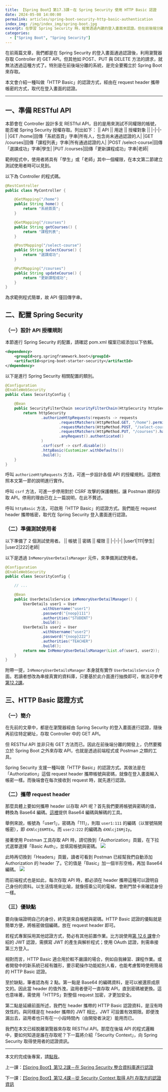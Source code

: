 ```yaml
---
title: 【Spring Boot】第17.3課－在 Spring Security 使用 HTTP Basic 認證
date: 2024-05-08 14:00:00
permalink: articles/spring-boot-security-http-basic-authentication
index_img: /img/index_img/spring-boot.jpg
excerpt: 在學習 Spring Security 時，經常透過內建的登入畫面來認證。但在前後端分離時，我們需獨立於 Spring Boot 之外來存取 API，也就是透過前端程式或 Postman。本文會介紹 HTTP Basic 認證，在 request header 攜帶帳密，以取代登入畫面。
categories:
  - ["Spring Boot", "Spring Security"]
---
```


在前兩篇文章，我們都是在 Spring Security 的登入畫面通過認證後，利用瀏覽器存取 Controller 的 GET API。但其他如 POST、PUT 與 DELETE 方法的請求，就無法透過這種方式了。特別是在前後端分離的系統，是完全要獨立於 Spring Boot 來存取。

本文會介紹一種叫做「HTTP Basic」的認證方式，經由在 request header 攜帶帳密的方式，取代在登入畫面的認證。


-----


## 一、準備 RESTful API
本節會在 Controller 設計多支 RESTful API，目的是用來測試不同權限的帳號，能否被 Spring Security 授權存取。列出如下：
|| API || 用途 || 授權對象 ||
|-|-|-|
|GET /home|回傳「系統首頁」字串|所有人，包含尚未通過認證的人|
|GET /courses|回傳「課程列表」字串|所有通過認證的人|
|POST /select-course|回傳「選課成功」字串|學生|
|PUT /courses|回傳「更新課程成功」字串|老師|

範例程式中，使用者將具有「學生」或「老師」其中一個權限，在本文第二節建立測試使用者時可以見到。

以下為 Controller 的程式碼。
``` java
@RestController
public class MyController {

    @GetMapping("/home")
    public String home() {
        return "系統首頁";
    }

    @GetMapping("/courses")
    public String getCourses() {
        return "課程列表";
    }

    @PostMapping("/select-course")
    public String selectCourse() {
        return "選課成功";
    }

    @PutMapping("/courses")
    public String updateCourse() {
        return "更新課程成功";
    }
}
```

為求範例程式簡單，故 API 僅回傳字串。

## 二、配置 Spring Security
### （一）設計 API 授權規則
本節進行 Spring Security 的配置，請確認 pom.xml 檔案已經添加以下依賴。
``` xml
<dependency>
    <groupId>org.springframework.boot</groupId>
    <artifactId>spring-boot-starter-security</artifactId>
</dependency>
```

以下是進行 Spring Security 相關配置的類別。
``` java
@Configuration
@EnableWebSecurity
public class SecurityConfig {

    @Bean
    public SecurityFilterChain securityFilterChain(HttpSecurity httpSecurity) throws Exception {
        return httpSecurity
                .authorizeHttpRequests(requests -> requests
                        .requestMatchers(HttpMethod.GET, "/home").permitAll()
                        .requestMatchers(HttpMethod.POST, "/select-course").hasAuthority("STUDENT")
                        .requestMatchers(HttpMethod.PUT, "/courses").hasAuthority("TEACHER")
                        .anyRequest().authenticated()
                )
                .csrf(csrf -> csrf.disable())
                .httpBasic(Customizer.withDefaults())
                .build();
    }
}
```

呼叫 `authorizeHttpRequests` 方法，可進一步設計各個 API 的授權規則。這裡依照本文第一節的說明進行實作。

呼叫 `csrf` 方法，可進一步停用對於 CSRF 攻擊的保護機制，讓 Postman 順利存取 API。停用的理由已在上一篇說明，在此不贅述。

呼叫 `httpBasic` 方法，可啟用「HTTP Basic」的認證方式。我們能在 request header 攜帶帳密，取代在 Spring Security 登入畫面進行認證。

### （二）準備測試使用者
以下準備了 2 個測試使用者。
|| 帳號 || 密碼 || 權限 ||
|-|-|-|
|user1|111|學生|
|user2|222|老師|

以下是透過 `InMemoryUserDetailsManager` 元件，來準備測試使用者。
``` java
@Configuration
@EnableWebSecurity
public class SecurityConfig {

    // ...

    @Bean
    public UserDetailsService inMemoryUserDetailManager() {
        UserDetails user1 = User
                .withUsername("user1")
                .password("{noop}111")
                .authorities("STUDENT")
                .build();
        UserDetails user2 = User
                .withUsername("user2")
                .password("{noop}222")
                .authorities("TEACHER")
                .build();
        return new InMemoryUserDetailsManager(List.of(user1, user2));
    }
}
```

附帶一提，`InMemoryUserDetailsManager` 本身就有實作 `UserDetailsService` 介面。若讀者想改為串接真實的資料庫，只要基於此介面進行抽換即可，做法可參考<a href="/articles/spring-boot-security-authentication-integrating-with-mongodb-database/" target="_blank">第12.2課</a>。

## 三、HTTP Basic 認證方式
### （一）簡介
在先前的文章中，都是在瀏覽器經由 Spring Security 的登入畫面進行認證，隨後再前往特定網址，存取 Controller 中的 GET API。

但 RESTful API 並非只有 GET 方法而已。因此在前後端分離的開發上，仍然要獨立於 Spring Boot 之外來存取 API，也就是透過前端程式或 Postman 之類的工具。

Spring Security 支援一種叫做「HTTP Basic」的認證方式。其做法是在「Authorization」這個 request header 攜帶帳號與密碼，就像在登入畫面輸入帳密一樣。而後端會在每次接收到 request 時，就先進行認證。

### （二）攜帶 request header
那麼具體上要如何攜帶 header 以存取 API 呢？首先我們要將帳號與密碼的值，轉換為 Base64 編碼。[這裡](https://zh-tw.rakko.tools/tools/24/)提供 Base64 編碼與解碼的工具。

舉例來說，帳號為「user1」，密碼為「111」，則取 `user1:111` 的編碼（以冒號隔開帳密），即 `dXNlcjE6MTEx`。而 `user2:222` 的編碼為 `dXNlcjI6MjIy`。

接著使用 Postman 工具存取 API 時，請切換到「Authorization」頁籤，在下拉式選單選擇「Basic Auth」，並填寫帳號與密碼。
<img src="{{ permalink }}spring-security-postman-basic-auth-interface.png" />

此時再切換到「Headers」頁籤，讀者可看到 Postman 已經幫我們自動添加 Authorization 的 header 了。它的值是「Basic」加一個半形空格，再加 Base64 編碼。
<img src="{{ permalink }}spring-security-postman-basic-auth-header.png" />

而前端程式也是如此，每次存取 API 時，都必須在 header 攜帶這種可以證明自己身份的資料。以生活情境來比喻，就像搭乘公司的電梯，會刷門禁卡來確認身份一樣。

### （三）優缺點
要向後端證明自己的身份，終究是來自帳號與密碼。HTTP Basic 認證的優點就是簡單方便，將帳密做個編碼，放在 request header 即可。

若程式專案採用其他認證方式，勢必有其他前置作業。比方說使用<a href="/articles/spring-boot-security-implement-authentication-filter-with-jwt/" target="_blank">第 12.6 課</a>會介紹的 JWT 認證，需撰寫 JWT 的產生與解析程式；使用 OAuth 認證，則需串接第三方登入。

相對而言，HTTP Basic 適合用於較不嚴謹的場合，例如自我練習、課程作業。或者開發中的新系統已經有雛形，要示範操作功能給別人看，也能考慮暫時使用簡易的 HTTP Basic 認證。

至於缺點，筆者認為有 2 點。第一點是 Base64 的編碼資料，是可以被還原成原文的。因此當 header 的值外洩，盜用者便可一直存取 API，直到密碼被更換。這也意味著，需使用「HTTPS」對整個 request 加密，才更加安全。

第二點是延續前面所述，我們在 header 攜帶的 HTTP Basic 認證資料，是沒有時效性的。與同樣是在 header 攜帶的 JWT 相比，JWT 可設置有效期限。即便洩漏出去，盜用者也只有在一小段時間內（由開發者決定）能用而已。


我們在本文已經脫離瀏覽器來存取 RESTful API。那麼在後端 API 的程式邏輯中，要如何知道是誰在存取呢？下一篇將介紹「Security Context」，向 Spring Security 取得使用者的認證資訊。


-----


本文的完成後專案，請[點我](https://github.com/ntub46010/SpringBootTutorial/tree/Ch12.3-security-http-basic-authentication)。

上一課：<a href="/articles/spring-boot-security-authentication-integrating-with-mongodb-database/" target="_blank">【Spring Boot】第12.2課－在 Spring Security 整合資料庫進行認證</a>

下一課：<a href="/articles/spring-boot-security-context-authentication-info/" target="_blank">【Spring Boot】第12.4課－從 Security Context 取得 API 存取方的認證資訊</a>